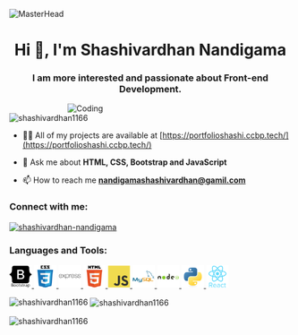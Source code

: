 ![MasterHead](https://www.aceinfoway.com/blog/wp-content/uploads/2020/07/front-end-developer-800x409.jpg
)

<h1 align="center">Hi 👋, I'm Shashivardhan Nandigama</h1>
<h3 align="center">I am more interested and passionate about Front-end Development.</h3>

<img align="right" alt="Coding" width="400" src="https://cdn.dribbble.com/users/1162077/screenshots/3848914/programmer.gif">

<p align="left"> <img src="https://komarev.com/ghpvc/?username=shashivardhan1166&label=Profile%20views&color=0e75b6&style=flat" alt="shashivardhan1166" /> </p>

- 👨‍💻 All of my projects are available at [https://portfolioshashi.ccbp.tech/](https://portfolioshashi.ccbp.tech/)

- 💬 Ask me about **HTML, CSS, Bootstrap and JavaScript**

- 📫 How to reach me **nandigamashashivardhan@gamil.com**

<h3 align="left">Connect with me:</h3>
<p align="left">
<a href="https://linkedin.com/in/shashivardhan-nandigama" target="blank"><img align="center" src="https://raw.githubusercontent.com/rahuldkjain/github-profile-readme-generator/master/src/images/icons/Social/linked-in-alt.svg" alt="shashivardhan-nandigama" height="30" width="40" /></a>
</p>

<h3 align="left">Languages and Tools:</h3>
<p align="left"> <a href="https://getbootstrap.com" target="_blank" rel="noreferrer"> <img src="https://raw.githubusercontent.com/devicons/devicon/master/icons/bootstrap/bootstrap-plain-wordmark.svg" alt="bootstrap" width="40" height="40"/> </a> <a href="https://www.w3schools.com/css/" target="_blank" rel="noreferrer"> <img src="https://raw.githubusercontent.com/devicons/devicon/master/icons/css3/css3-original-wordmark.svg" alt="css3" width="40" height="40"/> </a> <a href="https://expressjs.com" target="_blank" rel="noreferrer"> <img src="https://raw.githubusercontent.com/devicons/devicon/master/icons/express/express-original-wordmark.svg" alt="express" width="40" height="40"/> </a> <a href="https://www.w3.org/html/" target="_blank" rel="noreferrer"> <img src="https://raw.githubusercontent.com/devicons/devicon/master/icons/html5/html5-original-wordmark.svg" alt="html5" width="40" height="40"/> </a> <a href="https://developer.mozilla.org/en-US/docs/Web/JavaScript" target="_blank" rel="noreferrer"> <img src="https://raw.githubusercontent.com/devicons/devicon/master/icons/javascript/javascript-original.svg" alt="javascript" width="40" height="40"/> </a> <a href="https://www.mysql.com/" target="_blank" rel="noreferrer"> <img src="https://raw.githubusercontent.com/devicons/devicon/master/icons/mysql/mysql-original-wordmark.svg" alt="mysql" width="40" height="40"/> </a> <a href="https://nodejs.org" target="_blank" rel="noreferrer"> <img src="https://raw.githubusercontent.com/devicons/devicon/master/icons/nodejs/nodejs-original-wordmark.svg" alt="nodejs" width="40" height="40"/> </a> <a href="https://www.python.org" target="_blank" rel="noreferrer"> <img src="https://raw.githubusercontent.com/devicons/devicon/master/icons/python/python-original.svg" alt="python" width="40" height="40"/> </a> <a href="https://reactjs.org/" target="_blank" rel="noreferrer"> <img src="https://raw.githubusercontent.com/devicons/devicon/master/icons/react/react-original-wordmark.svg" alt="react" width="40" height="40"/> </a> </p>

<p><img align="left" src="https://github-readme-stats.vercel.app/api/top-langs?username=shashivardhan1166&show_icons=true&locale=en&layout=compact" alt="shashivardhan1166" /></p>

<p>&nbsp;<img align="center" src="https://github-readme-stats.vercel.app/api?username=shashivardhan1166&show_icons=true&locale=en" alt="shashivardhan1166" /></p>

<p><img align="center" src="https://github-readme-streak-stats.herokuapp.com/?user=shashivardhan1166&" alt="shashivardhan1166" /></p>
